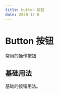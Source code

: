 ```yaml
---
title: button 按钮
date: 2020-12-8
---
```


<script>
export default {
  data () {
    return {
      bthtml: `<template>
    <div>
       <tex-button>默认按钮</tex-button>
       <tex-button type="primary">主要按钮</tex-button>
       <tex-button type="success">成功按钮</tex-button>
       <tex-button type="info">信息按钮</tex-button>
       <tex-button type="warning">警告按钮</tex-button>
       <tex-button type="danger">危险按钮</tex-button>
     </div>
</template>
<script>`,
btnjs:`export default {
         methods: {},
        }`
    }
  },
  methods: {
    click () {
      this.value = '点击过'
    }
  }
}
</script>

# Button 按钮
常用的操作按钮
<br/>

## 基础用法
基础的按钮用法。


<template>
  <demo-block class="demo-box">
    <div class="source" slot="source">
    <!-- 展示的组件内容 -->
      <btn />
    </div>
    <div class="highlight" slot="highlight" >
      <!-- desciption -->
      <pre v-highlight>
              <code class="language-html">{{bthtml}}</code>
              <code class="language-javascript">{{btnjs}}</code>
        </pre>
    </div>
  </demo-block>
</template>




<!-- https://www.jb51.net/article/156264.htm -->